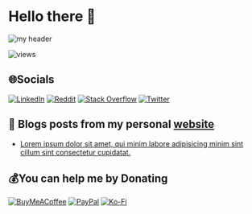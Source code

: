# Hello there 👋

![my header](https://github.com/fady0/fady0/blob/main/readme_header.jpg)
  
![views](https://komarev.com/ghpvc/?username=fady0&label=PROFILE+VIEWS)

## 🌐Socials

[![LinkedIn](https://img.shields.io/badge/LinkedIn-%230077B5.svg?logo=linkedin&logoColor=white)](https://linkedin.com/in/fady0)
[![Reddit](https://img.shields.io/badge/Reddit-%23FF4500.svg?logo=Reddit&logoColor=white)](https://reddit.com/user/fady000)
[![Stack Overflow](https://img.shields.io/badge/-Stackoverflow-FE7A16?logo=stack-overflow&logoColor=white)](https://stackoverflow.com/users/14895864)
[![Twitter](https://img.shields.io/badge/Twitter-%231DA1F2.svg?logo=Twitter&logoColor=white)](https://twitter.com/fadynagh0)
  
## 📝 Blogs posts from my personal [website](https://fadyio.com)
<!-- BLOG-POST-LIST:START -->
- [Lorem ipsum dolor sit amet, qui minim labore adipisicing minim sint cillum sint consectetur cupidatat.](https://fadyio.com/blog/hello)
<!-- BLOG-POST-LIST:END -->

## 💰You can help me by Donating

[![BuyMeACoffee](https://img.shields.io/badge/Buy%20Me%20a%20Coffee-ffdd00?style=for-the-badge&logo=buy-me-a-coffee&logoColor=black)](https://buymeacoffee.com/fady0)
[![PayPal](https://img.shields.io/badge/PayPal-00457C?style=for-the-badge&logo=paypal&logoColor=white)](https://paypal.me/fadyfaraday)
[![Ko-Fi](https://img.shields.io/badge/Ko--fi-F16061?style=for-the-badge&logo=ko-fi&logoColor=white)](https://ko-fi.com/fady0)
